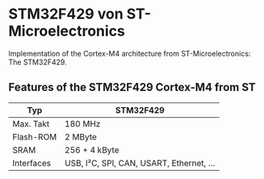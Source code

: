 # STM32F429 von ST-Microelectronics

Implementation of the Cortex-M4 architecture from ST-Microelectronics: The STM32F429.

## Features of the STM32F429 Cortex-M4 from ST

Typ          | STM32F429
------------ | ------------
Max. Takt    | 180 MHz
Flash-ROM    | 2 MByte
SRAM         | 256 + 4 kByte
Interfaces   | USB, I²C, SPI, CAN, USART, Ethernet, …
